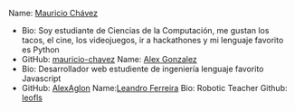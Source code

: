 Name: [Mauricio Chávez](https://github.com/mauricio-chavez)
- Bio: Soy estudiante de Ciencias de la Computación, me gustan los tacos, el cine, los videojuegos, ir a hackathones y mi lenguaje favorito es Python
- GitHub: [mauricio-chavez](https://github.com/mauricio-chavez)
 Name: [Alex Gonzalez](https://github.com/AlexAglon)
- Bio: Desarrollador web estudiente de ingeniería lenguaje favorito Javascript
- GitHub: [AlexAglon](https://github.com/AlexAglon)
Name:[Leandro Ferreira](https://github.com/leofls)
Bio: Robotic Teacher
Github: [leofls](https://github.com/leofls)